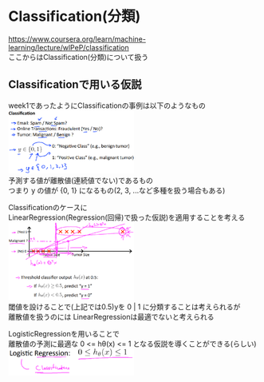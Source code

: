 # Classification(分類)
https://www.coursera.org/learn/machine-learning/lecture/wlPeP/classification  
ここからはClassification(分類)について扱う  

## Classificationで用いる仮説
week1であったようにClassificationの事例は以下のようなもの  
<img src="../../img/03_01_exmaple_of_classification.png" width=50%>  
予測する値が離散値(連続値でない)であるもの  
つまり y の値が {0, 1} になるもの(2, 3, ...など多種を扱う場合もある)  

Classificationのケースに  
LinearRegression(Regression(回帰)で扱った仮説)を適用することを考える  
<img src="../../img/03_01_apply_linear_regression_for_classification.png" width=50%>  
閾値を設けることで(上記では0.5)yを 0 | 1 に分類することは考えられるが  
離散値を扱うのには LinearRegressionは最適でないと考えられる  

LogisticRegressionを用いることで  
離散値の予測に最適な 0 <= hθ(x) <= 1 となる仮説を導くことができる(らしい)  
<img src="../../img/03_01_logistic_regression.png" width=50%>  
